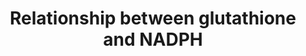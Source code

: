 ---
annotations:
- id: PW:0000373
  parent: regulatory pathway
  type: Pathway Ontology
  value: glutathione conjugation pathway
authors:
- Richard10
- MaintBot
- Mkutmon
- Egonw
- Lindarieswijk
description: ''
last-edited: 2019-09-17
organisms:
- Rattus norvegicus
redirect_from:
- /index.php/Pathway:WP2562
- /instance/WP2562
revision: null
schema-jsonld:
- '@context': https://schema.org/
  '@id': https://wikipathways.github.io/pathways/WP2562.html
  '@type': Dataset
  creator:
    '@type': Organization
    name: WikiPathways
  description: ''
  keywords:
  - 1-phosphate
  - 13,14-Dihydro-15-
  - 2Phosphoglyceric
  - 3-phosphate
  - 4-Hydroxynonenal
  - 5-HPETE
  - 5-diphosphate
  - 5-phosphate
  - 6-Phosphogluconic
  - 6-Phosphonoglucono
  - Abcc1
  - Aldoa
  - Alox5
  - Anpep
  - Arachidonic acid
  - Bax
  - Casp3
  - Cdkn1a
  - Cysteinylglycine
  - D-Glucose
  - D-Glyceraldehyde
  - 'D-Ribose '
  - 'D-Ribulose '
  - D-lactone
  - 'D-xylulose '
  - Deoxyribonucleotide
  - Dffa
  - Dffb
  - Dpep2
  - Eno1
  - Enolpyruvate
  - Fas
  - Fe2+
  - Fe3+
  - Fructose 1,6
  - Fructose 6
  - Fth1
  - Ftl
  - G6pd
  - GSSG
  - Gamma
  - Gapdh
  - Gck
  - Gclc
  - Gclm
  - Ggt1
  - 'Glucose '
  - Glucose 6
  - Glutamyl
  - Glutamylcysteine
  - Glutathione
  - Glyceraldehyde 3
  - Glyceric1,3
  - Glycerol 3
  - Glycine
  - Gpi
  - Gpx4
  - Gsn
  - Gsr
  - Gss
  - Gsta4
  - Gstp1
  - H2O2
  - L-Cysteine
  - L-Erythrulose
  - 'L-Glutamic '
  - LTB4
  - LTB4dh
  - Lipoxin A4
  - LtA4
  - LtC4
  - LtD4
  - LtE4
  - Ltc4s
  - Map3k5
  - Mapk8
  - Mapkapk2
  - Mdm2
  - NADH
  - NADPH
  - Nnt
  - Nqo1
  - OH*
  - Pfkl
  - Pgam2
  - Pgd
  - Pgk1
  - Pgk2
  - Pgls
  - Pgm1
  - Pgm2
  - Phospho
  - Pklr
  - Pkm2
  - Ptgr1
  - Pyruvate
  - Radical
  - Ribonucleotide
  - Rpe
  - Rpia
  - Rrm2
  - Sedoheptulose
  - Slc40a1
  - Taldo1
  - Tf
  - Tfr2
  - Tfrc
  - Tkt
  - Tp53
  - Txn1
  - Txnrd1
  - Ugdh
  - Ugp2
  - Ugt8
  - 'Uridine '
  - 'Uridine diphosphate '
  - X
  - X-glucoronide
  - acid
  - biphosphate
  - bisphosphate
  - 'diphosphate '
  - glucose
  - glucuronic acid
  - oxo-lipoxin A4
  - phosphate
  license: CC0
  name: Relationship between glutathione and NADPH
seo: CreativeWork
title: Relationship between glutathione and NADPH
wpid: WP2562
---
